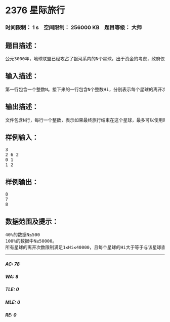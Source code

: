 # 2376 星际旅行   
### 时间限制： 1 s&nbsp;&nbsp;&nbsp;&nbsp;空间限制： 256000 KB&nbsp;&nbsp;&nbsp;&nbsp;题目等级： 大师  
## 题目描述：  

<pre>
公元3000年，地球联盟已经攻占了银河系内的N个星球，出于资金的考虑，政府仅仅在星球间建立了N-1条双向时空隧道保证任意两个星球之间互相可达。出于管理上的考虑，第i个星球的行政长官要求每个公民在一年内不得从该星球利用时空隧道次数超过Hi次（这一统计是基于离开次数统计的，如果你已经使用从该星球离开过Hi次，那么这一年内你就不能再使用时空隧道离开这个星球了）。Louis Paosen是一个星际旅行家，他希望能使用尽量多次的时空隧道，但又不希望最终被迫定居的星球条件太过恶劣。所以他希望能知道对于每个星球i，若从0号星球出发，最终以i号星球为终点，这样的星际旅行途中最多可以使用多少次时空隧道。
</pre>
  
  
## 输入描述：  

<pre>
第一行包含一个整数N。接下来的一行包含N个整数Hi，分别表示每个星球的离开次数限制。接下来N-1行每行两个整数，表示这两个星球之间有时空隧道连接。星球的编号从0开始，Louis Paosen一开始在0号星球。
</pre>
  
  
## 输出描述：  

<pre>
文件包含N行，每行一个整数，表示如果最终旅行结束在这个星球，最多可以使用时空隧道的次数。
</pre>
  
  
## 样例输入：  

<pre>
3
2 6 2
0 1
1 2
</pre>
  
  
## 样例输出：  

<pre>
8
7
8
</pre>
  
  
## 数据范围及提示：  

<pre>
40%的数据N≤500
100%的数据中N≤50000。
所有星球的离开次数限制满足1≤Hi≤40000，且每个星球的Hi大于等于与该星球直接相连的星球数（即度数）。
</pre>
  
  
***  

##### AC: 78  
##### WA: 8  
##### TLE: 0  
##### MLE: 0  
##### RE: 0  
